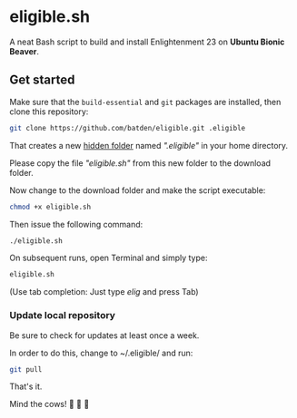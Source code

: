 
# eligible.sh

A neat Bash script to build and install Enlightenment 23 on **Ubuntu Bionic Beaver**.

## Get started

Make sure that the `build-essential` and `git` packages are installed, then clone this repository:

```bash
git clone https://github.com/batden/eligible.git .eligible
```

That creates a new [hidden folder](https://itsfoss.com/hide-folders-and-show-hidden-files-in-ubuntu-beginner-trick/) named _".eligible"_ in your home directory.

Please copy the file _"eligible.sh"_ from this new folder to the download folder.

Now change to the download folder and make the script executable:

```bash
chmod +x eligible.sh
```

Then issue the following command:

```bash
./eligible.sh
```

On subsequent runs, open Terminal and simply type:

```bash
eligible.sh
```

(Use tab completion: Just type _elig_ and press Tab)

### Update local repository

Be sure to check for updates at least once a week.

In order to do this, change to ~/.eligible/ and run:

```bash
git pull
```

That's it.

Mind the cows! :cow2: :cow2: :cow2:
